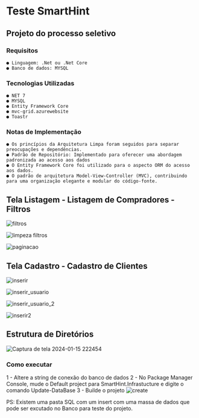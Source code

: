 # Teste SmartHint

## Projeto do processo seletivo
### Requisitos
    ● Linguagem: .Net ou .Net Core
    ● Banco de dados: MYSQL

### Tecnologias Utilizadas 
    ● NET 7
    ● MYSQL
    ● Entity Framework Core 
    ● mvc-grid.azurewebsite
    ● Toastr

### Notas de Implementação
    ● Os princípios da Arquitetura Limpa foram seguidos para separar preocupações e dependências.
    ● Padrão de Repositório: Implementado para oferecer uma abordagem padronizada ao acesso aos dados
    ● O Entity Framework Core foi utilizado para o aspecto ORM do acesso aos dados.
    ● O padrão de arquitetura Model-View-Controller (MVC), contribuindo para uma organização elegante e modular do código-fonte.


## Tela Listagem - Listagem de Compradores - Filtros

![filtros](https://github.com/HenriqueLopesDeSouza/Teste-SmartHint/assets/43977679/37a2dfb7-cb98-4ff8-9de1-cac3647f1b84)

![limpeza filtros](https://github.com/HenriqueLopesDeSouza/Teste-SmartHint/assets/43977679/dda9b876-50d7-4d87-8c98-29a75ec78a34)

![paginacao](https://github.com/HenriqueLopesDeSouza/Teste-SmartHint/assets/43977679/3ab915b0-d907-4348-add0-f1eecc10f3d6)

## Tela Cadastro - Cadastro de Clientes

![inserir](https://github.com/HenriqueLopesDeSouza/Teste-SmartHint/assets/43977679/591492ae-cfb6-4103-a091-2ec86a4594a5)

![inserir_usuario](https://github.com/HenriqueLopesDeSouza/Teste-SmartHint/assets/43977679/665998d5-35ac-4949-938b-57c60befd56a)

![inserir_usuario_2](https://github.com/HenriqueLopesDeSouza/Teste-SmartHint/assets/43977679/17d08169-d2c0-432c-bc3b-a773fb182759)

![inserir2](https://github.com/HenriqueLopesDeSouza/Teste-SmartHint/assets/43977679/12673fa8-d62f-44f3-b2aa-97ea64cc7b62)

## Estrutura de Diretórios

![Captura de tela 2024-01-15 222454](https://github.com/HenriqueLopesDeSouza/Teste-SmartHint/assets/43977679/7e182b70-ecd6-4ba0-be63-384fae09b18a)

### Como executar 
 1 - Altere a string de conexão do banco de dados
 2 - No Package Manager Console, mude o Default project para SmartHint.Infrastucture e digite o comando Update-DataBase 
 3 - Builde o projeto 
 ![create](https://github.com/HenriqueLopesDeSouza/Teste-SmartHint/assets/43977679/4fdbdb4d-a006-4228-be75-a040f58e94b0)

 PS: Existem uma pasta SQL com um insert com uma massa de dados que pode ser excutado no Banco para teste do projeto.
